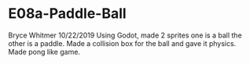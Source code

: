 ﻿# E08a-Paddle-Ball
Bryce Whitmer 10/22/2019
Using Godot, made 2 sprites one is a ball the other is a paddle. Made a collision box for the ball and gave it physics. Made pong like game.